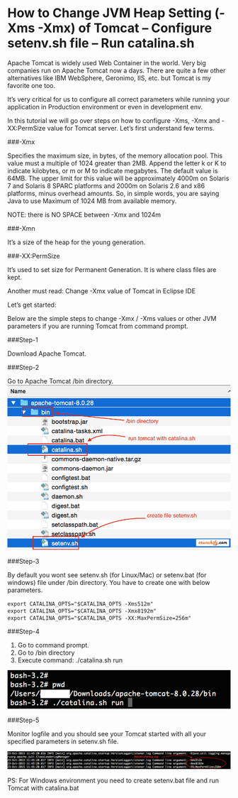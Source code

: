 # How to Change JVM Heap Setting (-Xms -Xmx) of Tomcat – Configure setenv.sh file – Run catalina.sh

Apache Tomcat is widely used Web Container in the world. Very big companies run on Apache Tomcat now a days. There are quite a few other alternatives like IBM WebSphere, Geronimo, IIS, etc. but Tomcat is my favorite one too.

It’s very critical for us to configure all correct parameters while running your application in Production environment or even in development env.

In this tutorial we will go over steps on how to configure -Xms, -Xmx and -XX:PermSize value for Tomcat server. Let’s first understand few terms.

###-Xmx

Specifies the maximum size, in bytes, of the memory allocation pool. This value must a multiple of 1024 greater than 2MB. Append the letter k or K to indicate kilobytes, or m or M to indicate megabytes. The default value is 64MB. The upper limit for this value will be approximately 4000m on Solaris 7 and Solaris 8 SPARC platforms and 2000m on Solaris 2.6 and x86 platforms, minus overhead amounts. So, in simple words, you are saying Java to use Maximum of 1024 MB from available memory.

NOTE: there is NO SPACE between -Xmx and 1024m

###-Xmn

It’s a size of the heap for the young generation.

###-XX:PermSize

It’s used to set size for Permanent Generation. It is where class files are kept.

Another must read: Change -Xmx value of Tomcat in Eclipse IDE

Let’s get started:

Below are the simple steps to change -Xmx / -Xms values or other JVM parameters if you are running Tomcat from command prompt.

###Step-1

Download Apache Tomcat.

###Step-2

Go to Apache Tomcat /bin directory.
![](Create-setevn.sh-file-for-Tomcat-Xmx-and-Xmn-value-Crunchify-Tips.png)

###Step-3

By default you wont see setenv.sh (for Linux/Mac) or setenv.bat (for windows) file under /bin directory. You have to create one with below parameters.
```
export CATALINA_OPTS="$CATALINA_OPTS -Xms512m"
export CATALINA_OPTS="$CATALINA_OPTS -Xmx8192m"
export CATALINA_OPTS="$CATALINA_OPTS -XX:MaxPermSize=256m"
```

###Step-4

1. Go to command prompt.
2. Go to <Tomcat Directory>/bin directory
3. Execute command: ./catalina.sh run

![](Run-Apache-Tomcat-using-catalina.sh-run-command-Crunchify.png)

###Step-5

Monitor logfile and you should see your Tomcat started with all your specified parameters in setenv.sh file.

![](Apache-Tomcat-Log-with-Xmx-and-Xmn-value-Crunchify-Tips.png)

PS: For Windows environment you need to create setenv.bat file and run Tomcat with catalina.bat

